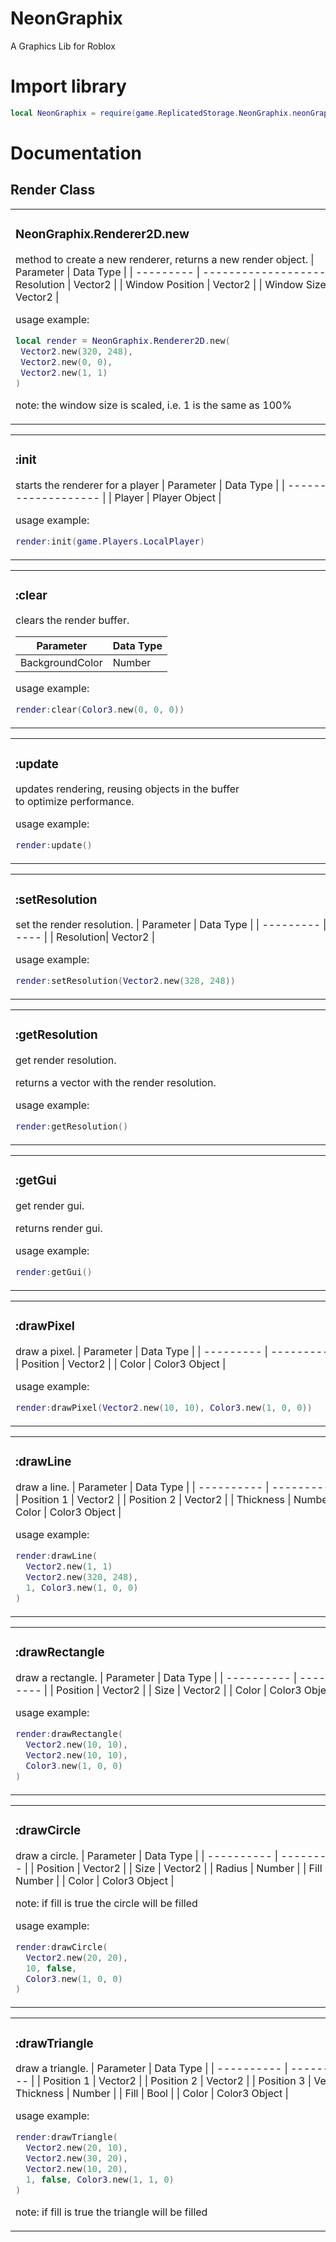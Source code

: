 # NeonGraphix

A Graphics Lib for Roblox

# Import library

```lua
local NeonGraphix = require(game.ReplicatedStorage.NeonGraphix.neonGraphix)
```

# Documentation

<h2>Render Class</h2>

<table>
<td>
<h3>NeonGraphix.Renderer2D.new</h3>

method to create a new renderer, returns a new render object.
| Parameter | Data Type            |
| --------- | -------------------- |
| Resolution      | Vector2    |
| Window Position | Vector2    |
| Window Size     | Vector2    |

usage example:
```lua
local render = NeonGraphix.Renderer2D.new(
 Vector2.new(320, 248),
 Vector2.new(0, 0),
 Vector2.new(1, 1)
)                                                                   
 ```
note: the window size is scaled, i.e. 1 is the same as 100%

</td>
</table>
<table>
<td>
<h3>:init</h3>

starts the renderer for a player
| Parameter | Data Type      |
| --------- | -------------- |
| Player    | Player Object  |

usage example:
```lua
render:init(game.Players.LocalPlayer)                               
```
</td>
</table>
<table>
<td>
<h3>:clear</h3>

clears the render buffer.

| Parameter           | Data Type |
| ------------------- | --------- |
| BackgroundColor     | Number    |

usage example:
```lua
render:clear(Color3.new(0, 0, 0))                                   
```
</td>
</table>
<table>
<td>
<h3>:update</h3>

updates rendering, reusing objects in the buffer<BR> to optimize performance.

usage example:
```lua
render:update()                                                     
```
</td>
</table>
<table>
<td>
<h3>:setResolution</h3>

set the render resolution.
| Parameter | Data Type |
| --------- | --------- |
| Resolution| Vector2    |

usage example:
```lua
render:setResolution(Vector2.new(328, 248))                         
```
</td>
</table>
<table>
<td>
<h3>:getResolution</h3>

get render resolution.

returns a vector with the render resolution.

usage example:
```lua
render:getResolution()                                              
```
</td>
</table>
<table>
<td>
<h3>:getGui</h3>

get render gui.

returns render gui.

usage example:
```lua
render:getGui()                                                     
```
</td>
</table>
<table>
<td>
<h3>:drawPixel</h3>

draw a pixel.
| Parameter | Data Type     |
| --------- | ------------- |
| Position  | Vector2       |
| Color     | Color3 Object |

usage example:
```lua
render:drawPixel(Vector2.new(10, 10), Color3.new(1, 0, 0))          
```
</td>
</table>
<table>
<td>
<h3>:drawLine</h3>

draw a line.
| Parameter  | Data Type     |
| ---------- | ------------- |
| Position 1 | Vector2       |
| Position 2 | Vector2       |
| Thickness  | Number        |
| Color      | Color3 Object |

usage example:
```lua
render:drawLine(
  Vector2.new(1, 1)
  Vector2.new(320, 248),
  1, Color3.new(1, 0, 0)
)                                                                   
```
</td>
</table>
<table>
<td>
<h3>:drawRectangle</h3>

draw a rectangle.
| Parameter  | Data Type     |
| ---------- | ------------- |
| Position   | Vector2       |
| Size       | Vector2       |
| Color      | Color3 Object |

usage example:
```lua
render:drawRectangle(
  Vector2.new(10, 10),
  Vector2.new(10, 10),
  Color3.new(1, 0, 0)
)                                                                   
```
</td>
</table>
<table>
<td>
<h3>:drawCircle</h3>

draw a circle.
| Parameter  | Data Type     |
| ---------- | ------------- |
| Position   | Vector2       |
| Size       | Vector2       |
| Radius     | Number        |
| Fill       | Number        |
| Color      | Color3 Object |

note: if fill is true the circle will be filled

usage example:
```lua
render:drawCircle(
  Vector2.new(20, 20),
  10, false,
  Color3.new(1, 0, 0)
)                                                                   
```
</td>
</table>
<table>
<td>
<h3>:drawTriangle</h3>

draw a triangle.
| Parameter  | Data Type     |
| ---------- | ------------- |
| Position 1 | Vector2       |
| Position 2 | Vector2       |
| Position 3 | Vector2       |
| Thickness  | Number        |
| Fill       | Bool          |
| Color      | Color3 Object |

usage example:
```lua
render:drawTriangle(
  Vector2.new(20, 10),
  Vector2.new(30, 20),
  Vector2.new(10, 20),
  1, false, Color3.new(1, 1, 0)
)                                                                   
```

note: if fill is true the triangle will be filled
</td>
</table>